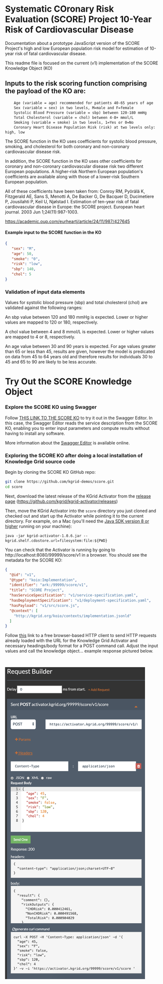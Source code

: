 <!--https://demo.kgrid.org/score/
Intended Use: Constraints (input/ouput format), what is the model, how can I see it in use
KGrid Personas: Integrator, Provider, Researcher-as-user 
-->

# Systematic COronary Risk Evaluation (SCORE) Project 10-Year Risk of Cardiovascular Disease
Documentation about a prototype JavaScript version of the SCORE Project's high and low European population risk model for estimation of 10-year risk of fatal cardiovascular disease.

This readme file is focused on the current (v1) implementation of the SCORE Knowledge Object (KO)

## Inputs to the risk scoring function comprising the payload of the KO are:
       
        Age (variable = age) recommended for patients 40-65 years of age
        Sex (variable = sex) in two levels, M=male and F=female
        Systolic Blood Pressure (variable = sbp) between 120-180 mmHg
        Total Cholesterol (variable = chol) between 4-8+ mmol/L
        Smoking (variable = smoke) in two levels, 1=Yes or 0=No
        Coronary Heart Disease Population Risk (risk) at two levels only: high, low 
        
The SCORE function in the KO uses coefficients for systolic blood pressure, smoking, and cholesterol for both coronary and non-coronary cardiovascular disease risk.
                
In addition, the SCORE function in the KO uses other coefficients for coronary and non-coronary cardiovascular disease risk two different European populations. A higher-risk Northern European population's coefficients are available along with those of a lower-risk Southern European population. 

All of these coefficients have been taken from:
Conroy RM, Pyörälä K, Fitzgerald AE, Sans S, Menotti A, De Backer G, De Bacquer D, Ducimetiere P, Jousilahti P, Keil U, Njølstad I. Estimation of ten-year risk of fatal cardiovascular disease in Europe: the SCORE project. European heart journal. 2003 Jun 1;24(11):987-1003.

https://academic.oup.com/eurheartj/article/24/11/987/427645

#### Example input to the SCORE function in the KO

```json
{
   "sex": "M", 
   "age": 50,
   "smoke": "0", 
   "risk": "low", 
   "sbp": 140, 
   "chol": 5 
}
```
        
### Validation of input data elements
Values for systolic blood pressure (sbp) and total cholesterol (chol) are validated against the following ranges:

An sbp value between 120 and 180 mmHg is expected. Lower or higher values are mapped to 120 or 180, respectively. 

A chol value between 4 and 8 mmol/L is expected.  Lower or higher values are mapped to 4 or 8, respectively. 

An age value between 30 and 90 years is expected. For age values greater than 65 or less than 45, results are given, however the model is predicated on data from 45 to 64 years old and therefore results for individuals 30 to 45 and 65 to 90 are likely to be less accurate.  

# Try Out the SCORE Knowledge Object

### Explore the SCORE KO using Swagger

Follow [THIS LINK TO THE SCORE KO](https://editor.swagger.io/?url=https://activator.kgrid.org/99999/score/v1/service-specification.yaml) to try it out in the Swagger Editor. In this case, the Swagger Editor reads the service description from the SCORE KO, enabling you to enter input parameters and compute results without having to install any software. 

More information about the [Swagger Editor](https://swagger.io/tools/swagger-editor/) is available online.

### Exploring the SCORE KO after doing a local installation of Knowledge Grid source code

Begin by cloning the SCORE KO GitHub repo:

```bash
git clone https://github.com/kgrid-demos/score.git
cd score
```

Next, download the latest release of the KGrid Activator from the [release page](https://github.com/kgrid/kgrid-activator/releases) (https://github.com/kgrid/kgrid-activator/releases)

Then, move the KGrid Activator into the `score` directory you just cloned and checked out and start up the Activator while pointing it to the current directory. For example, on a Mac (you'll need the [Java SDK version 8 or higher](https://www.oracle.com/technetwork/java/javase/downloads/jdk8-downloads-2133151.html) running on your machine):

```
java -jar kgrid-activator-1.0.6.jar --kgrid.shelf.cdostore.url=filesystem:file:${PWD}
```
You can check that the Activator is running by going to http://localhost:8080/99999/score/v1 in a browser. You should see the metadata for the SCORE KO:

```json
{
  "@id": "v1",
  "@type": "koio:Implementation",
  "identifier": "ark:/99999/score/v1",
  "title": "SCORE Project",
  "hasServiceSpecification": "v1/service-specification.yaml",
  "hasDeploymentSpecification": "v1/deployment-specification.yaml",
  "hasPayload": "v1/src/score.js",
  "@context": [
    "http://kgrid.org/koio/contexts/implementation.jsonld"
  ]
}
```

Follow [this]( https://www.apirequest.io/5cb6433ae9f62e2d43ec1485?at=eyJhcHAiOiI1Y2I2NDMzYWU5ZjYyZTJkNDNlYzE0ODUiLCJhdWQiOiI2dVowbk9qZnJyOE5JajRyOEk2Tk51clN2RjdWWTJtTCIsInZlciI6IjEiLCJvcmciOiIwOjAiLCJwZXJtaXNzaW9ucyI6eyIwOjAiOnsic2NwIjoiY3JlYXRlOndvcmtzcGFjZXMgcmVhZDp3b3Jrc3BhY2VzIHVwZGF0ZTp3b3Jrc3BhY2VzIGRlbGV0ZTp3b3Jrc3BhY2VzIn19LCJleHAiOjE1NTc5NjQ4MDAsImp0aSI6Ijg5NGQwNmIxLTUzODItNDI3MC04MjA1LTk5NTEwZWYzZjJiZCJ9.wGBP6WptzEeUI9VZ2kyIttNzr6Rn_aLNGPrbnTKjLIo) link to a free browser-based HTTP client to send HTTP requests already loaded with the URL for the Knowledge Grid Activator and necessary headings/body format for a POST command call. Adjust the input values and call the knowledge object... example response pictured below.

&nbsp;
&nbsp;


![KO POST](resources/response.png?raw=true "Title")



